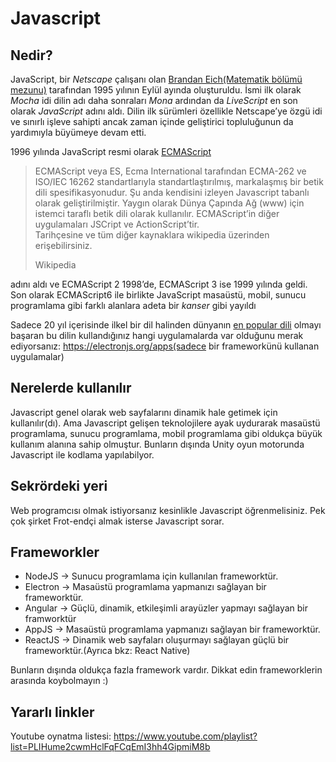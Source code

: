 # Javascript
## Nedir?
JavaScript, bir *Netscape* çalışanı olan [Brandan Eich(Matematik bölümü mezunu)](http://www.wikizeroo.net/index.php?q=aHR0cHM6Ly90ci53aWtpcGVkaWEub3JnL3dpa2kvQnJlbmRhbl9FaWNo) tarafından 1995 yılının Eylül ayında oluşturuldu. İsmi ilk olarak *Mocha* idi dilin adı daha sonraları *Mona* ardından da *LiveScript*  en son olarak *JavaScript* adını aldı. Dilin ilk sürümleri özellikle Netscape’ye özgü idi ve sınırlı işleve sahipti ancak zaman içinde geliştirici topluluğunun da yardımıyla büyümeye devam etti.

1996 yılında JavaScript resmi olarak [ECMAScript](http://www.wikizeroo.net/index.php?q=aHR0cHM6Ly90ci53aWtpcGVkaWEub3JnL3dpa2kvRUNNQVNjcmlwdA) 

> ECMAScript veya ES, Ecma International tarafından ECMA-262 ve ISO/IEC 16262 standartlarıyla standartlaştırılmış, markalaşmış bir betik dili spesifikasyonudur. Şu anda kendisini izleyen Javascript tabanlı olarak geliştirilmiştir. Yaygın olarak Dünya Çapında Ağ (www) için istemci taraflı betik dili olarak kullanılır. ECMAScript’in diğer uygulamaları JSCript ve ActionScript’tir.  
Tarihçesine ve tüm diğer kaynaklara wikipedia üzerinden erişebilirsiniz.
>
>Wikipedia

adını aldı ve ECMAScript 2 1998’de, ECMAScript 3 ise 1999 yılında geldi.  Son olarak ECMAScript6 ile birlikte JavaScript masaüstü, mobil, sunucu programlama gibi farklı alanlara adeta bir _kanser_ gibi yayıldı 

Sadece 20 yıl içerisinde ilkel bir dil halinden dünyanın [en popular dili](https://insights.stackoverflow.com/survey/2018/#most-popular-technologies) olmayı başaran bu dilin kullandığınız hangi uygulamalarda var olduğunu merak ediyorsanız: 
 https://electronjs.org/apps(sadece bir frameworkünü kullanan uygulamalar)

## Nerelerde kullanılır
Javascript genel olarak web sayfalarını dinamik hale getimek için kullanılır(dı). Ama Javascript gelişen teknolojilere ayak uydurarak masaüstü programlama, sunucu programlama, mobil programlama gibi oldukça büyük kullanım alanına sahip olmuştur. Bunların dışında Unity oyun motorunda Javascript ile kodlama yapılabilyor.

## Sekrördeki yeri
Web programcısı olmak istiyorsanız kesinlikle Javascript öğrenmelisiniz. Pek çok şirket Frot-endçi almak isterse Javascript sorar. 

## Frameworkler

- NodeJS ->
	Sunucu programlama için kullanılan frameworktür.
 - Electron ->
	 Masaüstü programlama yapmanızı sağlayan bir frameworktür.
- Angular ->
	Güçlü, dinamik, etkileşimli arayüzler yapmayı sağlayan bir framworktür
- AppJS ->
	 Masaüstü programlama yapmanızı sağlayan bir frameworktür.
- ReactJS ->
	Dinamik web sayfaları oluşurmayı sağlayan güçlü bir frameworktür.(Ayrıca bkz: React Native)

Bunların dışında oldukça fazla framework vardır. Dikkat edin frameworklerin arasında koybolmayın :)
## Yararlı linkler
Youtube oynatma listesi: https://www.youtube.com/playlist?list=PLIHume2cwmHclFqFCqEmI3hh4GipmiM8b
